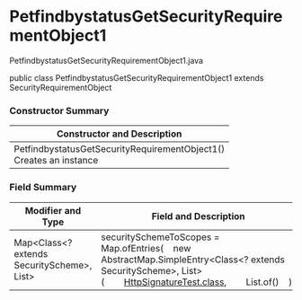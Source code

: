 # PetfindbystatusGetSecurityRequirementObject1
PetfindbystatusGetSecurityRequirementObject1.java

public class PetfindbystatusGetSecurityRequirementObject1
extends SecurityRequirementObject

### Constructor Summary
| Constructor and Description |
| --------------------------- |
| PetfindbystatusGetSecurityRequirementObject1()<br>Creates an instance |

### Field Summary
| Modifier and Type | Field and Description |
| ----------------- | --------------------- |
| Map<Class<? extends SecurityScheme>, List<String>> | securitySchemeToScopes = Map.ofEntries(&nbsp;&nbsp;&nbsp;&nbsp;new AbstractMap.SimpleEntry<Class<? extends SecurityScheme>, List<String>>(&nbsp;&nbsp;&nbsp;&nbsp;&nbsp;&nbsp;&nbsp;&nbsp;[HttpSignatureTest.class](../../../../components/securityschemes/HttpSignatureTest.md),&nbsp;&nbsp;&nbsp;&nbsp;&nbsp;&nbsp;&nbsp;&nbsp;List.of()&nbsp;&nbsp;&nbsp;&nbsp;)) |

